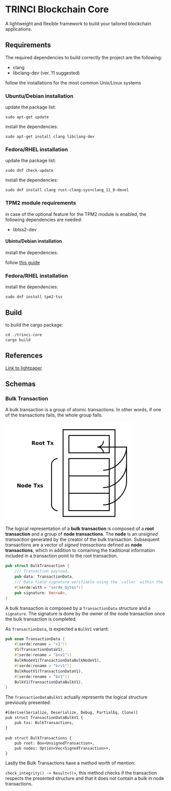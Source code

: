 TRINCI Blockchain Core
======================

A lightweight and flexible framework to build your tailored blockchain applications.

## Requirements

The required dependencies to build correctly the project are the following:

- clang
- libclang-dev (ver. 11 suggested)

follow the installations for the most common Unix/Linux systems 

### Ubuntu/Debian installation

update the package list:

```
sudo apt-get update
```

install the dependencies:

```
sudo apt-get install clang libclang-dev
```

### Fedora/RHEL installation

update the package list:

```
sudo dnf check-update
```

install the dependencies:
```
sudo dnf install clang rust-clang-sys+clang_11_0-devel
```

### TPM2 module requirements

in case of the optional feature for the TPM2 module is enabled, the following dependencies are needed:

- libtss2-dev

#### Ubintu/Debian installation


install the dependencies:

follow [this guide](https://github.com/tpm2-software/tpm2-tss/blob/master/INSTALL.md)


### Fedora/RHEL installation

install the dependencies:
```
sudo dnf install tpm2-tss
```

## Build

to build the cargo package:

```
cd ./trinci-core
cargo build
```

References
----------

[Link to lightpaper](https://github.com/affidaty-blockchain/whitepaper) 

## Schemas

### Bulk Transaction

A bulk transaction is a group of atomic transactions. In other words, if one of the transactions fails, the whole group fails.

![Bulk transaction structure](./bulk.png)

The logical representation of a **bulk transaction** is composed of a **root transaction** and a group of **node transactions**. The **node** is an *unsigned transaction* generated by the creator of the bulk transaction. Subsequent transactions are a vector of *signed transactions* defined as **node transactions**, which in addition to containing the traditional information included in a transaction point to the root transaction. 

```rust
pub struct BulkTransaction {
    /// Transaction payload.
    pub data: TransactionData,
    /// Data field signature verifiable using the `caller` within the `data`.
    #[serde(with = "serde_bytes")]
    pub signature: Vec<u8>,
}
```

A bulk transaction is composed by a `TransactionData` structure and a `signature`. The signature is done by the owner of the node transaction once the bulk transaction is completed.

As `TransactionData`, is expected a `BulkV1` variant:

```rust
pub enum TransactionData {
    #[serde(rename = "v1")]
    V1(TransactionDataV1),
    #[serde(rename = "bnv1")]
    BulkNodeV1(TransactionDataBulkNodeV1),
    #[serde(rename = "brv1")]
    BulkRootV1(TransactionDataV1),
    #[serde(rename = "bv1")]
    BulkV1(TransactionDataBulkV1),
}
```

The `TransactionDataBulkV1` actually represents the logical structure previously presented:

```
#[derive(Serialize, Deserialize, Debug, PartialEq, Clone)]
pub struct TransactionDataBulkV1 {
    pub txs: BulkTransactions,
}

pub struct BulkTransactions {
    pub root: Box<UnsignedTransaction>,
    pub nodes: Option<Vec<SignedTransaction>>,
}
```

Lastly the Bulk Transactions have a method worth of mention:

`check_integrity() -> Result<()>`, this method checks if the transaction respects the presented structure and that it does not contain a bulk in node transactions.
